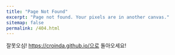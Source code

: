 ```yaml
---
title: "Page Not Found"
excerpt: "Page not found. Your pixels are in another canvas."
sitemap: false
permalink: /404.html
---
```


잘못오심! https://croinda.github.io/으로 돌아오세요!
